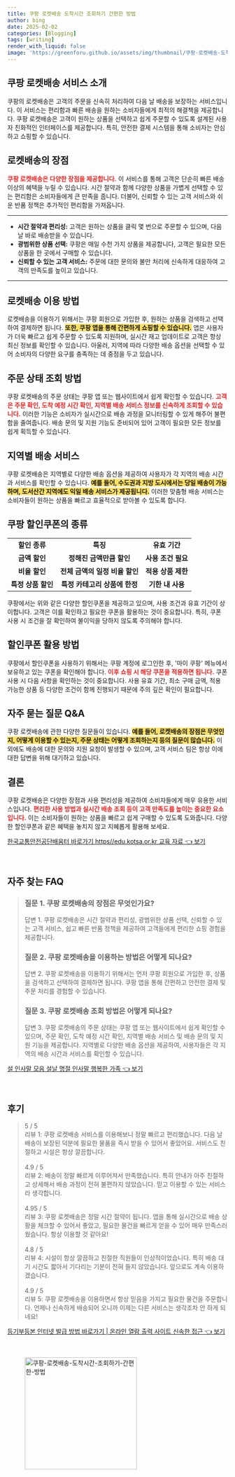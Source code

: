 ```yaml
---
title: 쿠팡 로켓배송 도착시간 조회하기 간편한 방법
author: bing
date: 2025-02-02
categories: [Blogging]
tags: [writing]
render_with_liquid: false
image: 'https://greenforu.github.io/assets/img/thumbnail/쿠팡-로켓배송-도착시간-조회하기-간편한-방법.webp'
---
```



<h2 id='쿠팡_로켓배송_서비스_소개'>쿠팡 로켓배송 서비스 소개</h2>

<p>쿠팡의 로켓배송은 고객의 주문을 신속히 처리하여 다음 날 배송을 보장하는 서비스입니다. 이 서비스는 편리함과 빠른 배송을 원하는 소비자들에게 최적의 해결책을 제공합니다. 쿠팡 로켓배송은 고객이 원하는 상품을 선택하고 쉽게 주문할 수 있도록 설계된 사용자 친화적인 인터페이스를 제공합니다. 특히, 안전한 결제 시스템을 통해 소비자는 안심하고 쇼핑할 수 있습니다.</p>

<h2 id='로켓배송의_장점'>로켓배송의 장점</h2>

<p><b><span style="color: #ee2323;">쿠팡 로켓배송은 다양한 장점을 제공합니다.</span></b> 이 서비스를 통해 고객은 단순히 빠른 배송 이상의 혜택을 누릴 수 있습니다. 시간 절약과 함께 다양한 상품을 가볍게 선택할 수 있는 편리함은 소비자들에게 큰 만족을 줍니다. 더불어, 신뢰할 수 있는 고객 서비스와 쉬운 반품 정책은 추가적인 편리함을 가져옵니다.</p>

<hr />

<ul>
    <li><b>시간 절약과 편리성:</b> 고객은 원하는 상품을 클릭 몇 번으로 주문할 수 있으며, 다음 날 바로 배송받을 수 있습니다.</li>
    <li><b>광범위한 상품 선택:</b> 쿠팡은 매일 수천 가지 상품을 제공합니다, 고객은 필요한 모든 상품을 한 곳에서 구매할 수 있습니다.</li>
    <li><b>신뢰할 수 있는 고객 서비스:</b> 주문에 대한 문의와 불만 처리에 신속하게 대응하여 고객의 만족도를 높이고 있습니다.</li>
</ul>

<hr />

<h2 id='로켓배송_이용_방법'>로켓배송 이용 방법</h2>

<p>로켓배송을 이용하기 위해서는 쿠팡 회원으로 가입한 후, 원하는 상품을 검색하고 선택하여 결제하면 됩니다. <b><span style="background-color: #ffe066;">또한, 쿠팡 앱을 통해 간편하게 쇼핑할 수 있습니다.</span></b> 앱은 사용자가 더욱 빠르고 쉽게 주문할 수 있도록 지원하며, 실시간 재고 업데이트로 고객은 항상 최신 정보를 확인할 수 있습니다. 아울러, 지역에 따라 다양한 배송 옵션을 선택할 수 있어 소비자의 다양한 요구를 충족하는 데 중점을 두고 있습니다.</p>

<h2 id='주문_상태_조회_방법'>주문 상태 조회 방법</h2>

<p>쿠팡 로켓배송의 주문 상태는 쿠팡 앱 또는 웹사이트에서 쉽게 확인할 수 있습니다. <b><span style="color: #ee2323;">고객은 주문 확인, 도착 예정 시간 확인, 지역별 배송 서비스 정보를 신속하게 조회할 수 있습니다.</span></b> 이러한 기능은 소비자가 실시간으로 배송 과정을 모니터링할 수 있게 해주어 불편함을 줄여줍니다. 배송 문의 및 지원 기능도 준비되어 있어 고객이 필요한 모든 정보를 쉽게 획득할 수 있습니다.</p>

<h2 id='지역별_배송_service'>지역별 배송 서비스</h2>

<p>쿠팡 로켓배송은 지역별로 다양한 배송 옵션을 제공하여 사용자가 각 지역의 배송 시간과 서비스를 확인할 수 있습니다. <b><span style="background-color: #ffe066;">예를 들어, 수도권과 지방 도시에서는 당일 배송이 가능하며, 도서산간 지역에도 익일 배송 서비스가 제공됩니다.</span></b> 이러한 맞춤형 배송 서비스는 소비자들이 원하는 상품을 빠르고 효율적으로 받아볼 수 있도록 합니다.</p>

<h2 id='쿠팡_할인쿠폰의_종류'>쿠팡 할인쿠폰의 종류</h2>

<table>
    <tr>
        <td style="text-align: center; height: 17px;"><b>할인 종류</b></td>
        <td style="text-align: center; height: 17px;"><b>특징</b></td>
        <td style="text-align: center; height: 17px;"><b>유효 기간</b></td>
    </tr>
    <tr>
        <td style="text-align: center; height: 17px;"><b>금액 할인</b></td>
        <td style="text-align: center; height: 17px;"><b>정해진 금액만큼 할인</b></td>
        <td style="text-align: center; height: 17px;"><b>사용 조건 필요</b></td>
    </tr>
    <tr>
        <td style="text-align: center; height: 17px;"><b>비율 할인</b></td>
        <td style="text-align: center; height: 17px;"><b>전체 금액의 일정 비율 할인</b></td>
        <td style="text-align: center; height: 17px;"><b>적용 상품 제한</b></td>
    </tr>
    <tr>
        <td style="text-align: center; height: 17px;"><b>특정 상품 할인</b></td>
        <td style="text-align: center; height: 17px;"><b>특정 카테고리 상품에 한정</b></td>
        <td style="text-align: center; height: 17px;"><b>기한 내 사용</b></td>
    </tr>
</table>

<p>쿠팡에서는 위와 같은 다양한 할인쿠폰을 제공하고 있으며, 사용 조건과 유효 기간이 상이합니다. 고객은 이를 확인하고 필요한 쿠폰을 활용하는 것이 중요합니다. 특히, 쿠폰 사용 시 조건을 잘 확인하여 불이익을 당하지 않도록 주의해야 합니다.</p>

<h2 id='할인쿠폰_활용_방법'>할인쿠폰 활용 방법</h2>

<p>쿠팡에서 할인쿠폰을 사용하기 위해서는 쿠팡 계정에 로그인한 후, '마이 쿠팡' 메뉴에서 보유하고 있는 쿠폰을 확인해야 합니다. <b><span style="color: #ee2323;">이후 쇼핑 시 해당 쿠폰을 적용하면 됩니다.</span></b> 쿠폰 사용 시 다음 사항을 확인하는 것이 중요합니다. 사용 유효 기간, 최소 구매 금액, 적용 가능한 상품 등 다양한 조건이 함께 진행되기 때문에 주의 깊은 확인이 필요합니다.</p>

<h2 id='자주묻는질문_QNA'>자주 묻는 질문 Q&A</h2>

<p>쿠팡 로켓배송에 관한 다양한 질문들이 있습니다. <b><span style="background-color: #ffe066;">예를 들어, 로켓배송의 장점은 무엇인지, 어떻게 이용할 수 있는지, 주문 상태는 어떻게 조회하는지 등의 질문이 많습니다.</span></b> 이 외에도 배송에 대한 문의와 지원 요청이 발생할 수 있으며, 고객 서비스 팀은 항상 이에 대한 답변을 위해 대기하고 있습니다.</p>

<h2 id='결론'>결론</h2>

<p>쿠팡 로켓배송은 다양한 장점과 사용 편리성을 제공하여 소비자들에게 매우 유용한 서비스입니다. <b><span style="color: #ee2323;">편리한 사용 방법과 실시간 배송 조회 등이 고객 만족도를 높이는 중요한 요소입니다.</span></b> 이는 소비자들이 원하는 상품을 빠르고 쉽게 구매할 수 있도록 도와줍니다. 다양한 할인쿠폰과 같은 혜택을 놓치지 않고 지혜롭게 활용해 보세요.</p>


<p><a class="click-button" title="한국교통안전공단배움터 바로가기 https//edu.kotsa.or.kr 교육 자료" href="https://greenforu.github.io/posts/%ED%95%9C%EA%B5%AD%EA%B5%90%ED%86%B5%EC%95%88%EC%A0%84%EA%B3%B5%EB%8B%A8%EB%B0%B0%EC%9B%80%ED%84%B0-%EB%B0%94%EB%A1%9C%EA%B0%80%EA%B8%B0-httpsedu.kotsa.or.kr-%EA%B5%90%EC%9C%A1-%EC%9E%90%EB%A3%8C/" rel="dofollow">한국교통안전공단배움터 바로가기 https//edu.kotsa.or.kr 교육 자료 👈 보기</a></p><br>
<h2 id='자주_찾는_FAQ'>자주 찾는 FAQ</h2>
<div itemscope="" itemtype="https://schema.org/FAQPage"> 
<blockquote> 
<div itemscope="" itemprop="mainEntity" itemtype="https://schema.org/Question"> 
<h3 itemprop="name">질문 1. 쿠팡 로켓배송의 장점은 무엇인가요?</h3> 
<div itemscope="" itemprop="acceptedAnswer" itemtype="https://schema.org/Answer"> 
<span itemprop="text"> 
<p>답변 1. 쿠팡 로켓배송은 시간 절약과 편리성, 광범위한 상품 선택, 신뢰할 수 있는 고객 서비스, 쉽고 빠른 반품 정책을 제공하여 고객들에게 편리한 쇼핑 경험을 제공합니다.</p> 
</span> 
</div> 
</div> 

<div itemscope="" itemprop="mainEntity" itemtype="https://schema.org/Question"> 
<h3 itemprop="name">질문 2. 쿠팡 로켓배송을 이용하는 방법은 어떻게 되나요?</h3> 
<div itemscope="" itemprop="acceptedAnswer" itemtype="https://schema.org/Answer"> 
<span itemprop="text"> 
<p>답변 2. 쿠팡 로켓배송을 이용하기 위해서는 먼저 쿠팡 회원으로 가입한 후, 상품을 검색하고 선택하여 결제하면 됩니다. 쿠팡 앱을 통해 간편하고 안전한 결제 및 주문 처리를 경험할 수 있습니다.</p> 
</span> 
</div> 
</div> 

<div itemscope="" itemprop="mainEntity" itemtype="https://schema.org/Question"> 
<h3 itemprop="name">질문 3. 쿠팡 로켓배송 조회 방법은 어떻게 되나요?</h3> 
<div itemscope="" itemprop="acceptedAnswer" itemtype="https://schema.org/Answer"> 
<span itemprop="text"> 
<p>답변 3. 쿠팡 로켓배송의 주문 상태는 쿠팡 앱 또는 웹사이트에서 쉽게 확인할 수 있으며, 주문 확인, 도착 예정 시간 확인, 지역별 배송 서비스 및 배송 문의 및 지원 기능을 제공합니다. 지역별로 다양한 배송 옵션을 제공하여, 사용자들은 각 지역의 배송 시간과 서비스를 확인할 수 있습니다.</p> 
</span> 
</div> 
</div> 

</blockquote> 
</div>
<p><a class="click-button" title="설 인사말 모음 설날 명절 인사말 행복한 가족" href="https://greenforu.github.io/posts/%EC%84%A4-%EC%9D%B8%EC%82%AC%EB%A7%90-%EB%AA%A8%EC%9D%8C-%EC%84%A4%EB%82%A0-%EB%AA%85%EC%A0%88-%EC%9D%B8%EC%82%AC%EB%A7%90-%ED%96%89%EB%B3%B5%ED%95%9C-%EA%B0%80%EC%A1%B1/" rel="dofollow">설 인사말 모음 설날 명절 인사말 행복한 가족 👈 보기</a></p><br>
<h2 id='후기'>후기</h2>
<div itemscope itemtype="https://schema.org/Product">
  <blockquote>
  <div itemprop="review" itemscope itemtype="https://schema.org/Review">
      <div itemprop="reviewRating" itemscope itemtype="https://schema.org/Rating"> <span itemprop="ratingValue">5</span> / <span itemprop="bestRating">5</span> </div>
      <span itemprop="reviewBody">리뷰 1: 쿠팡 로켓배송 서비스를 이용해보니 정말 빠르고 편리했습니다. 다음 날 배송이 보장된 덕분에 필요한 물품을 즉시 받을 수 있어서 좋았어요. 서비스도 친절하고 시설은 항상 깔끔합니다.</span>
  </div>
  <br>
  <div itemprop="review" itemscope itemtype="https://schema.org/Review">
      <div itemprop="reviewRating" itemscope itemtype="https://schema.org/Rating"> <span itemprop="ratingValue">4.9</span> / <span itemprop="bestRating">5</span> </div>
      <span itemprop="reviewBody">리뷰 2: 배송이 정말 빠르게 이루어져서 만족했습니다. 특히 안내가 아주 친절하고 상세해서 배송 과정이 전혀 불편하지 않았습니다. 믿고 이용할 수 있는 서비스라 생각합니다.</span>
  </div>
  <br>
  <div itemprop="review" itemscope itemtype="https://schema.org/Review">
      <div itemprop="reviewRating" itemscope itemtype="https://schema.org/Rating"> <span itemprop="ratingValue">4.95</span> / <span itemprop="bestRating">5</span> </div>
      <span itemprop="reviewBody">리뷰 3: 쿠팡 로켓배송은 정말 시간 절약이 됩니다. 앱을 통해 실시간으로 배송 상황을 체크할 수 있어서 좋았고, 필요한 물건을 빠르게 얻을 수 있어 매우 만족스러웠습니다. 항상 이용할 것 같아요!</span>
  </div>
  <br>
  <div itemprop="review" itemscope itemtype="https://schema.org/Review">
      <div itemprop="reviewRating" itemscope itemtype="https://schema.org/Rating"> <span itemprop="ratingValue">4.8</span> / <span itemprop="bestRating">5</span> </div>
      <span itemprop="reviewBody">리뷰 4: 시설이 항상 깔끔하고 친절한 직원들이 인상적이었습니다. 특히 배송 대기 시간도 짧아서 기다리는 기분이 전혀 들지 않았습니다. 앞으로도 계속 이용하겠습니다.</span>
  </div>
  <br>
  <div itemprop="review" itemscope itemtype="https://schema.org/Review">
      <div itemprop="reviewRating" itemscope itemtype="https://schema.org/Rating"> <span itemprop="ratingValue">4.9</span> / <span itemprop="bestRating">5</span> </div>
      <span itemprop="reviewBody">리뷰 5: 쿠팡 로켓배송을 이용하면서 항상 믿음을 가지고 필요한 물건을 주문합니다. 언제나 신속하게 배송되어 오니까 이제는 다른 서비스는 생각조차 안 하게 되네요!</span>
  </div>
  </blockquote>
</div>
<p><a class="click-button" title="등기부등본 인터넷 발급 방법 바로가기 | 온라인 열람 출력 사이트 신속한 접근" href="https://greenforu.github.io/posts/%EB%93%B1%EA%B8%B0%EB%B6%80%EB%93%B1%EB%B3%B8-%EC%9D%B8%ED%84%B0%EB%84%B7-%EB%B0%9C%EA%B8%89-%EB%B0%A9%EB%B2%95-%EB%B0%94%EB%A1%9C%EA%B0%80%EA%B8%B0-%EC%98%A8%EB%9D%BC%EC%9D%B8-%EC%97%B4%EB%9E%8C-%EC%B6%9C%EB%A0%A5-%EC%82%AC%EC%9D%B4%ED%8A%B8-%EC%8B%A0%EC%86%8D%ED%95%9C-%EC%A0%91%EA%B7%BC/" rel="dofollow">등기부등본 인터넷 발급 방법 바로가기 | 온라인 열람 출력 사이트 신속한 접근 👈 보기</a></p><br>
<figure class="image"><img src="https://greenforu.github.io/assets/img/thumbnail/쿠팡-로켓배송-도착시간-조회하기-간편한-방법.webp" alt="쿠팡-로켓배송-도착시간-조회하기-간편한-방법" width="256" height="256"></figure>